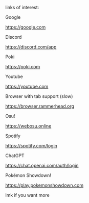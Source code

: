 links of interest:

Google 

https://google.com

 Discord 

https://discord.com/app

Poki
 
https://poki.com

Youtube
 
https://youtube.com

 Browser with tab support (slow) 

https://browser.rammerhead.org

Osu! 

https://webosu.online

Spotify

https://spotify.com/login

ChatGPT 

https://chat.openai.com/auth/login

Pokémon Showdown! 

https://play.pokemonshowdown.com

lmk if you want more
